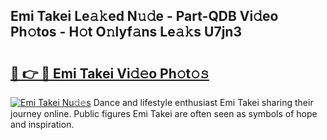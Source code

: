 ## Emi Takei Le𝚊𝚔ed N𝚞𝚍e - Part-QDB Vi𝚍eo Ph𝚘tos - H𝚘t O𝚗lyf𝚊ns Le𝚊𝚔s U7jn3

# <h2><a href="http://hf5mlq.feru.top/?c=Emi+Takei">🔗 👉 🔴 Emi Takei Vi𝚍𝚎o Ph𝚘t𝚘𝚜</a></h2>

[![Emi Takei Nu𝚍𝚎s](https://i.imgur.com/0TWrTi3.gif)](http://hf5mlq.feru.top/?c=Emi+Takei)
Dance and lifestyle enthusiast Emi Takei sharing their journey online. Public figures Emi Takei are often seen as symbols of hope and inspiration. 

